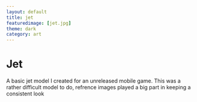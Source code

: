 ```yaml
---
layout: default
title: jet
featuredimage: [jet.jpg]
theme: dark
category: art
---
```


# Jet

A basic jet model I created for an unreleased mobile game. This was a rather difficult model to do, refrence images played a big part in keeping a consistent look
